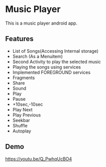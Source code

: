 
# Music Player

This is a music player android app.



## Features
- List of Songs(Accessing Internal storage) 
- Search (As a Menuitem)
- Second Activity to play the selected music 
- Playing the songs using services
- Implemented FOREGROUND services
- Fragments
- Share
- Sound
- Play 
- Pause
- +10sec,-10sec
- Play Next
- Play Previous
- Seekbar
- Shuffle
- Autoplay

## Demo
https://youtu.be/Q_PwhqUcBO4

